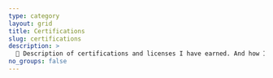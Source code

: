 ```yaml
---
type: category
layout: grid
title: Certifications
slug: certifications
description: >
  🪪 Description of certifications and licenses I have earned. And how I prepared for them, what it worths, and how I can help you to get them.
no_groups: false
---
```

